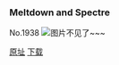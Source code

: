 ### Meltdown and Spectre
No.1938
![图片不见了~~~](https://imgs.xkcd.com/comics/meltdown_and_spectre.png)

[原址](https://xkcd.com//1938) [下载](https://imgs.xkcd.com/comics/meltdown_and_spectre.png)

